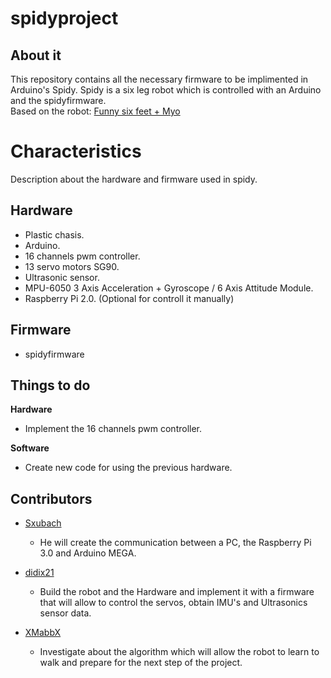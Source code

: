 # spidyproject

## About it
This repository contains all the necessary firmware to be implimented in Arduino's Spidy. Spidy is a six leg robot which is controlled with an Arduino and the spidyfirmware.  
Based on the robot: [Funny six feet + Myo](http://www.thingiverse.com/thing:1201161/#files)

# Characteristics
Description about the hardware and firmware used in spidy.
## Hardware
 * Plastic chasis.
 * Arduino.
 * 16 channels pwm controller.
 * 13 servo motors SG90.
 * Ultrasonic sensor.
 * MPU-6050 3 Axis Acceleration + Gyroscope / 6 Axis Attitude Module.
 * Raspberry Pi 2.0. (Optional for controll it manually)
 
 ## Firmware
 * spidyfirmware

## Things to do
**Hardware**
  * Implement the 16 channels pwm controller.
  
**Software**
  * Create new code for using the previous hardware.

## Contributors

- [Sxubach](https://github.com/sxubach)
  - He will create the communication between a PC, the Raspberry Pi 3.0 and Arduino MEGA. 

- [didix21](https://github.com/didix21)
  - Build the robot and the Hardware and implement it with a firmware that will allow to control the servos, obtain IMU's and Ultrasonics sensor data.

- [XMabbX](https://github.com/XMabbX)
  - Investigate about the algorithm which will allow the robot to learn to walk and prepare for the next step of the project.
